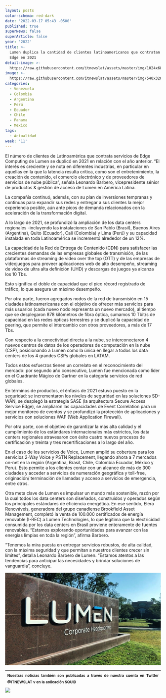 ```yaml
---
layout: posts
color-schema: red-dark
date: '2022-03-17 05:43 -0500'
published: true
superNews: false
superArticle: false
year: '2022'
title: >-
  Lumen duplica la cantidad de clientes latinoamericanos que contratan servicios
  Edge en 2021
detail-image: >-
  https://raw.githubusercontent.com/itnewslat/assets/master/img/1024x680/Lumen-Sede-g.jpg
image: >-
  https://raw.githubusercontent.com/itnewslat/assets/master/img/540x320/Lumen-Sede-p.jpg
categories:
  - Venezuela
  - Colombia
  - Argentina
  - Perú
  - Ecuador
  - Chile
  - Panama
  - Mexico
tags:
  - Actualidad
week: '11'
---
```

El número de clientes de Latinoamérica que contrata servicios de Edge Computing de Lumen se duplicó en 2021 en relación con el año anterior. “El interés es creciente y se nota en diferentes industrias, en particular en aquellas en la que la latencia resulta crítica, como son el entretenimiento, la creación de contenido, el comercio electrónico y de proveedores de servicios de nube pública”, señala Leonardo Barbero, vicepresidente sénior de productos & gestión de acceso de Lumen en América Latina.
 
La compañía continuó, además, con su plan de inversiones tempranas y continuas para expandir sus redes y entregar a sus clientes la mejor experiencia posible, aún ante picos de demanda relacionados con la aceleración de la transformación digital.
 
A lo largo de 2021, se profundizó la ampliación de los data centers regionales -incluyendo las instalaciones de San Pablo (Brasil), Buenos Aires (Argentina), Quito (Ecuador), Cali (Colombia) y Lima (Perú) y su capacidad instalada en toda Latinoamérica se incrementó alrededor de un 12%.
 
La capacidad de la Red de Entrega de Contenido (CDN) para satisfacer las crecientes demandas de las empresas globales de transmisión, de las plataformas de streaming de video over the top (OTT) y de las empresas de videojuegos para proveer aplicaciones web de alto desempeño, streaming de video de ultra alta definición (UHD) y descargas de juegos ya alcanza los 10 Tbs.

Esto significa el doble de capacidad que el pico récord registrado de tráfico, lo que asegura un máximo desempeño.

 
Por otra parte, fueron agregados nodos de la red de transmisión en 15 ciudades latinoamericanas con el objetivo de ofrecer más servicios para más usuarios (cada nuevo nodo representa un nuevo mercado), al tiempo que se desplegaron 878 kilómetros de fibra óptica, sumamos 10 Tbit/s de capacidad en las redes ópticas terrestres y se duplicó la capacidad de peering, que permite el intercambio con otros proveedores, a más de 17 Tbs.
 
Con respecto a la conectividad directa a la nube, se interconectaron 4 nuevos centros de datos de los operadores de computación en la nube (CSP), posicionando a Lumen como la única en llegar a todos los data centers de los 4 grandes CSPs globales en LATAM.
 
Todos estos esfuerzos tienen un correlato en el reconocimiento del mercado: por segundo año consecutivo, Lumen fue mencionada como líder en el Cuadrante Mágico de Gartner en la categoría servicios de red globales.
 
En términos de productos, el énfasis de 2021 estuvo puesto en la seguridad: se incrementaron los niveles de seguridad en las soluciones SD-WAN, se desplegó la estrategia SASE (la arquitectura Secure Access Service Edge), se ampliaron las capacidades de Event Correlation para un mejor monitoreo de eventos y se profundizó la protección de aplicaciones y servicios con soluciones WAF (Web Application Firewall).

Por otra parte, con el objetivo de garantizar la más alta calidad y el cumplimiento de los estándares internacionales más estrictos, los data centers regionales atravesaron con éxito cuatro nuevos procesos de certificación y treinta y tres recertificaciones a lo largo del año.
 
En el caso de los servicios de Voice, Lumen amplió su cobertura para los servicios 2-Way Voice y PSTN Replacement, llegando ahora a 7 mercados on-net en la región (Argentina, Brasil, Chile, Colombia Ecuador, México y Peru). Esto permite a los clientes contar con un alcance de más de 300 ciudades y acceder a servicios de numeración geográfica y toll-free, originación/ terminación de llamadas y acceso a servicios de emergencia, entre otros.
 
Otra meta clave de Lumen es impulsar un mundo más sostenible, razón por la cual todos los data centers son diseñados, construidos y operados según los principales estándares de eficiencia energética. En ese sentido, Elera Renováveis, generadora del grupo canadiense Brookfield Asset Management, completó la venta de 100.000 certificados de energía renovable (I-REC) a Lumen Technologies, lo que legitima que la electricidad consumida por los data centers en Brasil proviene enteramente de fuentes renovables. “Estamos explorando oportunidades para avanzar con las energías limpias en toda la región”, afirma Barbero.
 
“Tenemos la mira puesta en entregar servicios robustos, de alta calidad, con la máxima seguridad y que permitan a nuestros clientes crecer sin límites”, detalla Leonardo Barbero de Lumen. “Estamos atentos a las tendencias para anticipar las necesidades y brindar soluciones de vanguardia”, concluye.

![](https://raw.githubusercontent.com/itnewslat/assets/master/img/540x320/Lumen-Sede-p.jpg)

<table style="height: 42px;" width="569">
<tbody>
<tr>
<td style="text-align: justify;"><sub><strong>Nuestras noticias también son publicadas a través de nuestra cuenta en Twitter <a href="https://twitter.com/itnewslat?lang=es">@ITNEWSLAT</a> y en la aplicación <a href="https://squidapp.co/en/">SQUID</a></strong></sub></td>
</tr>
</tbody>
</table>

<img src="https://tracker.metricool.com/c3po.jpg?hash=56f88a41e39ab42c063cc51676587a04"/>